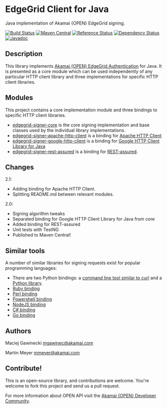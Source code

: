 # EdgeGrid Client for Java

Java implementation of Akamai {OPEN} EdgeGrid signing.

[![Build Status](https://travis-ci.org/akamai-open/AkamaiOPEN-edgegrid-java.svg?branch=master)](https://travis-ci.org/akamai-open/AkamaiOPEN-edgegrid-java)
[![Maven Central](https://maven-badges.herokuapp.com/maven-central/com.akamai.edgegrid/edgegrid-signer-parent/badge.svg)](https://maven-badges.herokuapp.com/maven-central/com.akamai.edgegrid/edgegrid-signer-parent)
[![Reference Status](https://www.versioneye.com/java/com.akamai.edgegrid:edgegrid-signer-parent/reference_badge.svg?style=flat-square)](https://www.versioneye.com/java/com.akamai.edgegrid:edgegrid-signer-parent/references)
[![Dependency Status](https://www.versioneye.com/java/com.akamai.edgegrid:edgegrid-signer-parent/badge?style=flat-square)](https://www.versioneye.com/java/com.akamai.edgegrid:edgegrid-signer-parent)
[![Javadoc](https://javadoc-emblem.rhcloud.com/doc/com.akamai.edgegrid/edgegrid-signer-parent/badge.svg)](http://www.javadoc.io/doc/com.akamai.edgegrid/edgegrid-signer-parent)

## Description

This library implements [Akamai {OPEN} EdgeGrid Authentication][1] for Java.
It is presented as a core module which can be used independently of any
particular HTTP client library and three implementations for specific HTTP client
libraries.

## Modules

This project contains a core implementation module and three bindings to specific HTTP client libraries.

* [edgegrid-signer-core](edgegrid-signer-core) is the core signing implementation and base classes used by the individual library implementations.
* [edgegrid-signer-apache-http-client](edgegrid-signer-apache-http-client) is a binding for [Apache HTTP Client][2]
* [edgegrid-signer-google-http-client](edgegrid-signer-google-http-client) is a binding for [Google HTTP Client Library for Java][3]
* [edgegrid-signer-rest-assured](edgegrid-signer-rest-assured) is a binding for [REST-assured][4].

## Changes

2.1:
- Adding binding for Apache HTTP Client.
- Splitting README.md between relevant modules.

2.0:
- Signing algorithm tweaks
- Separated binding for Google HTTP Client Library for Java from core
- Added binding for REST-assured
- Unit tests with TestNG
- Published to Maven Central!

## Similar tools

A number of similar libraries for signing requests exist for popular
programming languages:

* There are two Python bindings: a [command line tool similar to curl][5] and a [Python library][6].
* [Ruby binding][7]
* [Perl binding][8]
* [Powershell binding][9]
* [NodeJS binding][10]
* [C# binding][11]
* [Go binding][12]

[1]: https://developer.akamai.com/introduction/Client_Auth.html
[2]: https://hc.apache.org/
[3]: https://github.com/google/google-http-java-client
[4]: https://github.com/rest-assured/rest-assured
[5]: https://github.com/akamai-open/edgegrid-curl
[6]: https://github.com/akamai-open/AkamaiOPEN-edgegrid-python
[7]: https://github.com/akamai-open/AkamaiOPEN-edgegrid-ruby
[8]: https://github.com/akamai-open/AkamaiOPEN-edgegrid-perl
[9]: https://github.com/akamai-open/AkamaiOPEN-powershell
[10]: https://github.com/akamai-open/AkamaiOPEN-edgegrid-node
[11]: https://github.com/akamai-open/AkamaiOPEN-edgegrid-C-Sharp
[12]: https://github.com/akamai-open/AkamaiOPEN-edgegrid-golang

## Authors

Maciej Gawinecki <mgawinec@akamai.com>

Martin Meyer <mmeyer@akamai.com>

## Contribute!

This is an open-source library, and contributions are welcome. You're welcome
to fork this project and send us a pull request.

For more information about OPEN API visit the [Akamai {OPEN} Developer Community](https://developer.akamai.com/).
